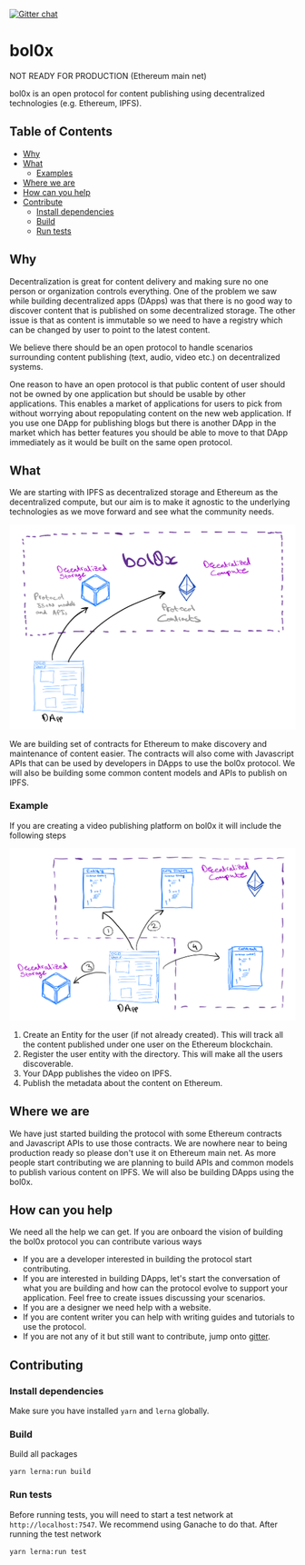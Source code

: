 [![Gitter chat](https://badges.gitter.im/bol0x.png)](https://gitter.im/bol0x/Lobby)

bol0x
=====

NOT READY FOR PRODUCTION (Ethereum main net)

bol0x is an open protocol for content publishing using decentralized technologies (e.g. Ethereum, IPFS).

## Table of Contents

- [Why](#why)
- [What](#what)
  - [Examples](#examples)
- [Where we are](#where-we-are)
- [How can you help](#how-can-you-help)
- [Contribute](#contribute)
	- [Install dependencies](#install-dependencies)
	- [Build](#build)
	- [Run tests](#run-tests)

## Why
Decentralization is great for content delivery and making sure no one person or organization controls everything. One of the problem we saw while building decentralized apps (DApps) was that there is no good way to discover content that is published on some decentralized storage. The other issue is that as content is immutable so we need to have a registry which can be changed by user to point to the latest content.

We believe there should be an open protocol to handle scenarios surrounding content publishing (text, audio, video etc.) on decentralized systems.

One reason to have an open protocol is that public content of user should not be owned by one application but should be usable by other applications. This enables a market of applications for users to pick from without worrying about repopulating content on the new web application. If you use one DApp for publishing blogs but there is another DApp in the market which has better features you should be able to move to that DApp immediately as it would be built on the same open protocol.

## What
We are starting with IPFS as decentralized storage and Ethereum as the decentralized compute, but our aim is to make it agnostic to the underlying technologies as we move forward and see what the community needs.

![What is bol0x](https://raw.githubusercontent.com/bol0x/bol0x/master/packages/website/assets/images/what_bol0x.jpg)

We are building set of contracts for Ethereum to make discovery and maintenance of content easier. The contracts will also come with Javascript APIs that can be used by developers in DApps to use the bol0x protocol. We will also be building some common content models and APIs to publish on IPFS.

### Example
If you are creating a video publishing platform on bol0x it will include the following steps

![Example dapp using bol0x](https://raw.githubusercontent.com/bol0x/bol0x/master/packages/website/assets/images/example_bol0x.jpg)

1. Create an Entity for the user (if not already created). This will track all the content published under one user on the Ethereum blockchain.
2. Register the user entity with the directory. This will make all the users discoverable.
3. Your DApp publishes the video on IPFS.
4. Publish the metadata about the content on Ethereum.

## Where we are
We have just started building the protocol with some Ethereum contracts and Javascript APIs to use those contracts. We are nowhere near to being production ready so please don't use it on Ethereum main net. 
As more people start contributing we are planning to build APIs and common models to publish various content on IPFS. We will also be building DApps using the bol0x.

## How can you help
We need all the help we can get. If you are onboard the vision of building the bol0x protocol you can contribute various ways

* If you are a developer interested in building the protocol start contributing.
* If you are interested in building DApps, let's start the conversation of what you are building and how can the protocol evolve to support your application. Feel free to create issues discussing your scenarios.
* If you are a designer we need help with a website.
* If you are content writer you can help with writing guides and tutorials to use the protocol.
* If you are not any of it but still want to contribute, jump onto [gitter](https://gitter.im/bol0x/Lobby).

## Contributing

### Install dependencies
Make sure you have installed `yarn` and `lerna` globally.

### Build
Build all packages
```
yarn lerna:run build
```

### Run tests
Before running tests, you will need to start a test network at `http://localhost:7547`. We recommend using Ganache to do that. After running the test network

```
yarn lerna:run test
```

